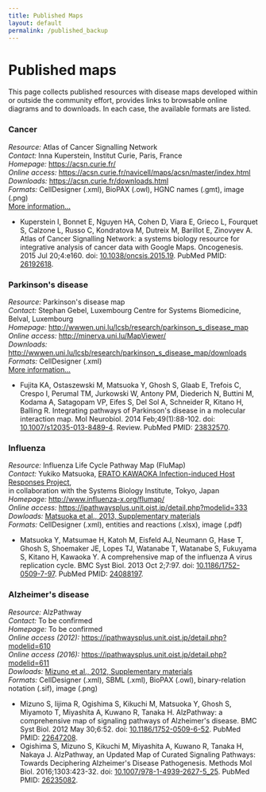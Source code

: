 ```yaml
---
title: Published Maps
layout: default
permalink: /published_backup
---
```


# Published maps

<p>This page collects published resources with disease maps developed within or outside the community effort, provides links to browsable online diagrams and to downloads. In each case, the available formats are listed.</p>

<h3 id="Cancer">Cancer</h3>
<i>Resource:</i> Atlas of Cancer Signalling Network<br />
<i>Contact:</i> Inna Kuperstein, Institut Curie, Paris, France<br />
<i>Homepage:</i> <a href="https://acsn.curie.fr/" target="_blank">https://acsn.curie.fr/</a><br />
<i>Online access:</i> <a href="https://acsn.curie.fr/navicell/maps/acsn/master/index.html" target="_blank">https://acsn.curie.fr/navicell/maps/acsn/master/index.html</a><br />
<i>Downloads:</i> <a href="https://acsn.curie.fr/downloads.html" target="_blank">https://acsn.curie.fr/downloads.html</a><br />
<i>Formats:</i> CellDesigner (.xml), BioPAX (.owl), HGNC names (.gmt), image (.png)<br />
<a href="projects/cancer">More information...</a>
<p>
<ul>
<li>
Kuperstein I, Bonnet E, Nguyen HA, Cohen D, Viara E, Grieco L, Fourquet S, Calzone L, Russo C, Kondratova M, Dutreix M, Barillot E, Zinovyev A. Atlas of Cancer Signalling Network: a systems biology resource for integrative analysis of cancer data with Google Maps. Oncogenesis. 2015 Jul 20;4:e160. 
doi: <a href="https://dx.doi.org/10.1038/oncsis.2015.19" target="_blank">10.1038/oncsis.2015.19</a>. 
PubMed PMID: <a href="https://www.ncbi.nlm.nih.gov/pubmed/26192618" target="_blank">26192618</a>.</li>
</ul>

<h3 id="Parkison's disease">Parkinson's disease</h3>
<i>Resource:</i> Parkinson's disease map<br />
<i>Contact:</i> Stephan Gebel, Luxembourg Centre for Systems Biomedicine, Belval, Luxembourg<br />
<i>Homepage:</i> <a href="http://wwwen.uni.lu/lcsb/research/parkinson_s_disease_map" target="_blank">http://wwwen.uni.lu/lcsb/research/parkinson_s_disease_map</a><br />
<i>Online access:</i> <a href="http://minerva.uni.lu/MapViewer/" target="_blank">http://minerva.uni.lu/MapViewer/</a><br />
<i>Downloads:</i> <a href="http://wwwen.uni.lu/lcsb/research/parkinson_s_disease_map/downloads" target="_blank">http://wwwen.uni.lu/lcsb/research/parkinson_s_disease_map/downloads</a><br />
<i>Formats:</i> CellDesigner (.xml)<br />
<a href="projects/parkinsons">More information...</a>
<p>
<ul>
<li>
Fujita KA, Ostaszewski M, Matsuoka Y, Ghosh S, Glaab E, Trefois C, Crespo I, Perumal TM, Jurkowski W, Antony PM, Diederich N, Buttini M, Kodama A, Satagopam VP, Eifes S, Del Sol A, Schneider R, Kitano H, Balling R. Integrating pathways of Parkinson's disease in a molecular interaction map. Mol Neurobiol. 2014 Feb;49(1):88-102.  
doi: <a href="https://dx.doi.org/10.1007/s12035-013-8489-4" target="_blank">10.1007/s12035-013-8489-4</a>. Review. 
PubMed PMID: <a href="https://www.ncbi.nlm.nih.gov/pubmed/23832570" target="_blank">23832570</a>.
</li>
</ul>

<h3 id="Influenza">Influenza</h3>
<i>Resource:</i> Influenza Life Cycle Pathway Map (FluMap)<br />
<i>Contact:</i> Yukiko Matsuoka, 
<a href="http://www.jst.go.jp/erato/kawaoka/resource.html" target="_blank">ERATO KAWAOKA Infection-induced Host Responses Project</a>, <br />
in collaboration with the Systems Biology Institute, Tokyo, Japan<br />
<i>Homepage:</i> <a href="http://www.influenza-x.org/flumap/" target="_blank">http://www.influenza-x.org/flumap/</a><br />
<i>Online access:</i> <a href="https://ipathwaysplus.unit.oist.jp/detail.php?modelid=333" target="_blank">https://ipathwaysplus.unit.oist.jp/detail.php?modelid=333</a><br />
<i>Dowloads:</i> <a href="https://bmcsystbiol.biomedcentral.com/articles/10.1186/1752-0509-7-97" target="_blank">Matsuoka et al., 2013, Supplementary materials</a><br />
<i>Formats:</i> CellDesigner (.xml), entities and reactions (.xlsx), image (.pdf)
<!-- <a href="projects/alzheimers">More information...</a> -->
<p>
<ul>
<li>
Matsuoka Y, Matsumae H, Katoh M, Eisfeld AJ, Neumann G, Hase T, Ghosh S, Shoemaker JE, Lopes TJ, Watanabe T, 
Watanabe S, Fukuyama S, Kitano H, Kawaoka Y. A comprehensive map of the influenza A virus replication cycle. 
BMC Syst Biol. 2013 Oct 2;7:97. 
doi: <a href="https://dx.doi.org/10.1186/1752-0509-7-97" target="_blank">10.1186/1752-0509-7-97</a>. 
PubMed PMID: <a href="https://www.ncbi.nlm.nih.gov/pubmed/24088197" target="_blank">24088197</a>.
</li>
</ul>    
<!-- <a href="projects/alzheimers">More information...</a> -->


<h3 id="Alzheimer's disease">Alzheimer's disease</h3>
<i>Resource:</i> AlzPathway<br />
<i>Contact:</i> To be confirmed<br />
<i>Homepage:</i> To be confirmed<br />
<i>Online access (2012):</i> <a href="https://ipathwaysplus.unit.oist.jp/detail.php?modelid=610" target="_blank">https://ipathwaysplus.unit.oist.jp/detail.php?modelid=610</a><br />
<i>Online access (2016):</i> <a href="https://ipathwaysplus.unit.oist.jp/detail.php?modelid=611" target="_blank">https://ipathwaysplus.unit.oist.jp/detail.php?modelid=611</a><br />
<i>Dowloads:</i> <a href="http://bmcsystbiol.biomedcentral.com/articles/10.1186/1752-0509-6-52#Declarations" target="_blank">Mizuno et al., 2012, Supplementary materials</a><br />
<i>Formats:</i> CellDesigner (.xml), SBML (.xml), BioPAX (.owl), binary-relation notation (.sif), image (.png)
<!-- <a href="projects/alzheimers">More information...</a> -->
<p>
<ul>
<li>
Mizuno S, Iijima R, Ogishima S, Kikuchi M, Matsuoka Y, Ghosh S, Miyamoto T, Miyashita A, Kuwano R, Tanaka H. AlzPathway: a comprehensive map of signaling pathways of Alzheimer's disease. BMC Syst Biol. 2012 May 30;6:52. 
doi: <a href="https://dx.doi.org/10.1186/1752-0509-6-52" target="_blank">10.1186/1752-0509-6-52</a>. 
PubMed PMID: <a href="https://www.ncbi.nlm.nih.gov/pubmed/22647208" target="_blank">22647208</a>.
</li>
<li>
Ogishima S, Mizuno S, Kikuchi M, Miyashita A, Kuwano R, Tanaka H, Nakaya J. AlzPathway, an Updated Map of Curated Signaling Pathways: Towards Deciphering Alzheimer's Disease Pathogenesis. Methods Mol Biol. 2016;1303:423-32. 
doi: <a href="https://dx.doi.org/10.1007/978-1-4939-2627-5_25" target="_blank">10.1007/978-1-4939-2627-5_25</a>. 
PubMed PMID: <a href="https://www.ncbi.nlm.nih.gov/pubmed/26235082" target="_blank">26235082</a>.
</li>
</ul>   
